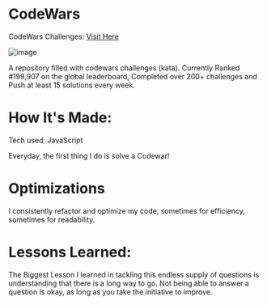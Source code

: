 # CodeWars

CodeWars Challenges: [Visit Here](https://www.codewars.com/users/Petrovici%20Catalin/stats)

![image](https://user-images.githubusercontent.com/73588411/169151540-01b777b5-ed5e-4e33-9133-6d3b0ed5fa6b.png)

A repository filled with codewars challenges (kata). Currently Ranked #199,907 on the global leaderboard, Completed over 200+ challenges and Push at least 15 solutions every week.

# How It's Made:
Tech used: JavaScript

Everyday, the first thing I do is solve a Codewar!

# Optimizations

I consistently refactor and optimize my code, sometimes for efficiency, sometimes for readability.

# Lessons Learned:

The Biggest Lesson I learned in tackling this endless supply of questions is understanding that there is a long way to go. Not being able to answer a question is okay, as long as you take the initiative to improve.
